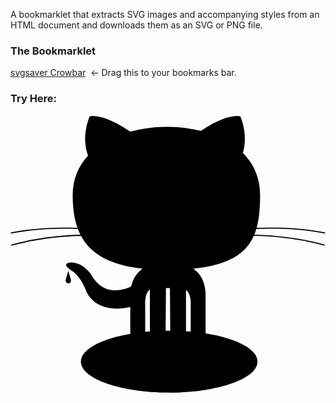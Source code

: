 A bookmarklet that extracts SVG images and accompanying styles from an HTML document and downloads them as an SVG or PNG file.

### The Bookmarklet

<a class="bookmarklet" href="javascript: (function () { var e = document.createElement('script'); e.setAttribute('src', 'https://cdn.rawgit.com/Hypercubed/3d59b6fbc3312f4d82a7/raw/af0e50acc3df834524f1bce8cd57d723899de647/browser.min.js'); e.setAttribute('class', 'svg-crowbar'); document.body.appendChild(e); })();">svgsaver Crowbar</a>&nbsp;
  <span>← Drag this to your bookmarks bar.</span>
  
### Try Here:

<svg id="octocat" title="octocat" xmlns="http://www.w3.org/2000/svg" viewBox="-0.2 -1 379 334">
<path id="puddle" d="m296.94 295.43c0 20.533-47.56 37.176-106.22 37.176-58.67 0-106.23-16.643-106.23-37.176s47.558-37.18 106.23-37.18c58.66 0 106.22 16.65 106.22 37.18z"/>
<g id="shadow-legs">
<path d="m161.85 331.22v-26.5c0-3.422-.619-6.284-1.653-8.701 6.853 5.322 7.316 18.695 7.316 18.695v17.004c6.166.481 12.534.773 19.053.861l-.172-16.92c-.944-23.13-20.769-25.961-20.769-25.961-7.245-1.645-7.137 1.991-6.409 4.34-7.108-12.122-26.158-10.556-26.158-10.556-6.611 2.357-.475 6.607-.475 6.607 10.387 3.775 11.33 15.105 11.33 15.105v23.622c5.72.98 11.71 1.79 17.94 2.4z"/>
<path d="m245.4 283.48s-19.053-1.566-26.16 10.559c.728-2.35.839-5.989-6.408-4.343 0 0-19.824 2.832-20.768 25.961l-.174 16.946c6.509-.025 12.876-.254 19.054-.671v-17.219s.465-13.373 7.316-18.695c-1.034 2.417-1.653 5.278-1.653 8.701v26.775c6.214-.544 12.211-1.279 17.937-2.188v-24.113s.944-11.33 11.33-15.105c0-.01 6.13-4.26-.48-6.62z"/>
</g>
<path id="cat" d="m378.18 141.32l.28-1.389c-31.162-6.231-63.141-6.294-82.487-5.49 3.178-11.451 4.134-24.627 4.134-39.32 0-21.073-7.917-37.931-20.77-50.759 2.246-7.25 5.246-23.351-2.996-43.963 0 0-14.541-4.617-47.431 17.396-12.884-3.22-26.596-4.81-40.328-4.81-15.109 0-30.376 1.924-44.615 5.83-33.94-23.154-48.923-18.411-48.923-18.411-9.78 24.457-3.733 42.566-1.896 47.063-11.495 12.406-18.513 28.243-18.513 47.659 0 14.658 1.669 27.808 5.745 39.237-19.511-.71-50.323-.437-80.373 5.572l.276 1.389c30.231-6.046 61.237-6.256 80.629-5.522.898 2.366 1.899 4.661 3.021 6.879-19.177.618-51.922 3.062-83.303 11.915l.387 1.36c31.629-8.918 64.658-11.301 83.649-11.882 11.458 21.358 34.048 35.152 74.236 39.484-5.704 3.833-11.523 10.349-13.881 21.374-7.773 3.718-32.379 12.793-47.142-12.599 0 0-8.264-15.109-24.082-16.292 0 0-15.344-.235-1.059 9.562 0 0 10.267 4.838 17.351 23.019 0 0 9.241 31.01 53.835 21.061v32.032s-.943 11.33-11.33 15.105c0 0-6.137 4.249.475 6.606 0 0 28.792 2.361 28.792-21.238v-34.929s-1.142-13.852 5.663-18.667v57.371s-.47 13.688-7.551 18.881c0 0-4.723 8.494 5.663 6.137 0 0 19.824-2.832 20.769-25.961l.449-58.06h4.765l.453 58.06c.943 23.129 20.768 25.961 20.768 25.961 10.383 2.357 5.663-6.137 5.663-6.137-7.08-5.193-7.551-18.881-7.551-18.881v-56.876c6.801 5.296 5.663 18.171 5.663 18.171v34.929c0 23.6 28.793 21.238 28.793 21.238 6.606-2.357.474-6.606.474-6.606-10.386-3.775-11.33-15.105-11.33-15.105v-45.786c0-17.854-7.518-27.309-14.87-32.3 42.859-4.25 63.426-18.089 72.903-39.591 18.773.516 52.557 2.803 84.873 11.919l.384-1.36c-32.131-9.063-65.692-11.408-84.655-11.96.898-2.172 1.682-4.431 2.378-6.755 19.25-.80 51.38-.79 82.66 5.46z"/>
<path id="face" d="m258.19 94.132c9.231 8.363 14.631 18.462 14.631 29.343 0 50.804-37.872 52.181-84.585 52.181-46.721 0-84.589-7.035-84.589-52.181 0-10.809 5.324-20.845 14.441-29.174 15.208-13.881 40.946-6.531 70.147-6.531 29.07-.004 54.72-7.429 69.95 6.357z"/>
<path id="eyes" d="m160.1 126.06 c0 13.994-7.88 25.336-17.6 25.336-9.72 0-17.6-11.342-17.6-25.336 0-13.992 7.88-25.33 17.6-25.33 9.72.01 17.6 11.34 17.6 25.33z m94.43 0 c0 13.994-7.88 25.336-17.6 25.336-9.72 0-17.6-11.342-17.6-25.336 0-13.992 7.88-25.33 17.6-25.33 9.72.01 17.6 11.34 17.6 25.33z"/>
<g id="face-features">
<path id="pupils" d="m154.46 126.38 c0 9.328-5.26 16.887-11.734 16.887s-11.733-7.559-11.733-16.887c0-9.331 5.255-16.894 11.733-16.894 6.47 0 11.73 7.56 11.73 16.89z m94.42 0 c0 9.328-5.26 16.887-11.734 16.887s-11.733-7.559-11.733-16.887c0-9.331 5.255-16.894 11.733-16.894 6.47 0 11.73 7.56 11.73 16.89z"/>
<circle id="nose" cx="188.5" cy="148.56" r="4.401"/>
<path id="mouth" d="m178.23 159.69c-.26-.738.128-1.545.861-1.805.737-.26 1.546.128 1.805.861 1.134 3.198 4.167 5.346 7.551 5.346s6.417-2.147 7.551-5.346c.26-.738 1.067-1.121 1.805-.861s1.121 1.067.862 1.805c-1.529 4.324-5.639 7.229-10.218 7.229s-8.68-2.89-10.21-7.22z"/>
</g>
<path id="octo" d="m80.641 179.82 c0 1.174-1.376 2.122-3.07 2.122-1.693 0-3.07-.948-3.07-2.122 0-1.175 1.377-2.127 3.07-2.127 1.694 0 3.07.95 3.07 2.13z m8.5 4.72 c0 1.174-1.376 2.122-3.07 2.122-1.693 0-3.07-.948-3.07-2.122 0-1.175 1.377-2.127 3.07-2.127 1.694 0 3.07.95 3.07 2.13z m5.193 6.14 c0 1.174-1.376 2.122-3.07 2.122-1.693 0-3.07-.948-3.07-2.122 0-1.175 1.377-2.127 3.07-2.127 1.694 0 3.07.95 3.07 2.13z m4.72 7.08 c0 1.174-1.376 2.122-3.07 2.122-1.693 0-3.07-.948-3.07-2.122 0-1.175 1.377-2.127 3.07-2.127 1.694 0 3.07.95 3.07 2.13z m5.188 6.61 c0 1.174-1.376 2.122-3.07 2.122-1.693 0-3.07-.948-3.07-2.122 0-1.175 1.377-2.127 3.07-2.127 1.694 0 3.07.95 3.07 2.13z m7.09 5.66 c0 1.174-1.376 2.122-3.07 2.122-1.693 0-3.07-.948-3.07-2.122 0-1.175 1.377-2.127 3.07-2.127 1.694 0 3.07.95 3.07 2.13z m9.91 3.78 c0 1.174-1.376 2.122-3.07 2.122-1.693 0-3.07-.948-3.07-2.122 0-1.175 1.377-2.127 3.07-2.127 1.694 0 3.07.95 3.07 2.13z m9.87 0 c0 1.174-1.376 2.122-3.07 2.122-1.693 0-3.07-.948-3.07-2.122 0-1.175 1.377-2.127 3.07-2.127 1.694 0 3.07.95 3.07 2.13z m10.01 -1.64 c0 1.174-1.376 2.122-3.07 2.122-1.693 0-3.07-.948-3.07-2.122 0-1.175 1.377-2.127 3.07-2.127 1.694 0 3.07.95 3.07 2.13z"/>
<path id="drop" d="m69.369 186.12l-3.066 10.683s-.8 3.861 2.84 4.546c3.8-.074 3.486-3.627 3.223-4.781z"/>
</svg>